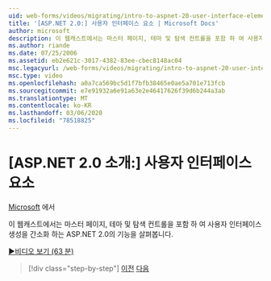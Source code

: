 ```yaml
---
uid: web-forms/videos/migrating/intro-to-aspnet-20-user-interface-elements
title: '[ASP.NET 2.0:] 사용자 인터페이스 요소 | Microsoft Docs'
author: microsoft
description: 이 웹캐스트에서는 마스터 페이지, 테마 및 탐색 컨트롤을 포함 하 여 사용자 인터페이스 생성을 간소화 하는 ASP.NET 2.0의 기능을 살펴봅니다.
ms.author: riande
ms.date: 07/25/2006
ms.assetid: eb2e621c-3017-4382-83ee-cbec8148ac04
msc.legacyurl: /web-forms/videos/migrating/intro-to-aspnet-20-user-interface-elements
msc.type: video
ms.openlocfilehash: a0a7ca569bc5d1f7bfb38465e0ae5a701e713fcb
ms.sourcegitcommit: e7e91932a6e91a63e2e46417626f39d6b244a3ab
ms.translationtype: MT
ms.contentlocale: ko-KR
ms.lasthandoff: 03/06/2020
ms.locfileid: "78518825"
---
```

# <a name="intro-to-aspnet-20-user-interface-elements"></a>[ASP.NET 2.0 소개:] 사용자 인터페이스 요소

[Microsoft](https://github.com/microsoft) 에서

이 웹캐스트에서는 마스터 페이지, 테마 및 탐색 컨트롤을 포함 하 여 사용자 인터페이스 생성을 간소화 하는 ASP.NET 2.0의 기능을 살펴봅니다.

[&#9654;비디오 보기 (63 분)](https://channel9.msdn.com/Blogs/ASP-NET-Site-Videos/intro-to-aspnet-20-user-interface-elements)

> [!div class="step-by-step"]
> [이전](intro-to-aspnet-20-aspnet-20-fundamentals.md)
> [다음](migrating-from-classic-asp-to-aspnet.md)
